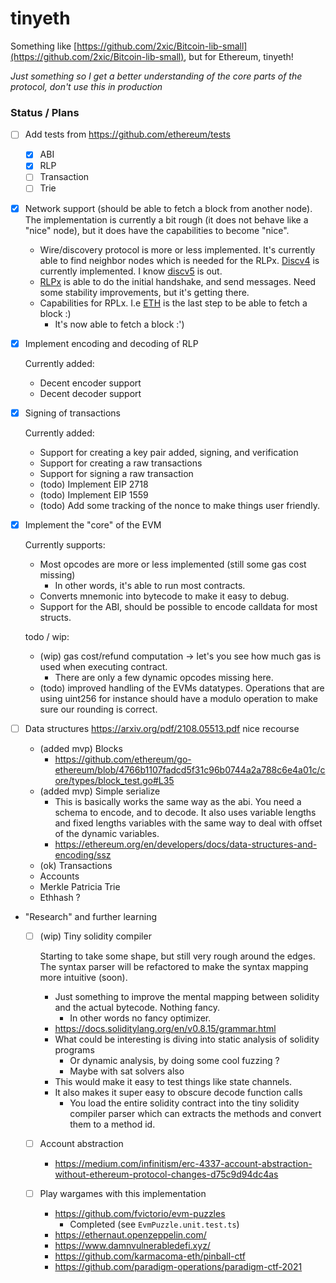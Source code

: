 # tinyeth

Something like [https://github.com/2xic/Bitcoin-lib-small](https://github.com/2xic/Bitcoin-lib-small), but for Ethereum, tinyeth!

_Just something so I get a better understanding of the core parts of the protocol, don't use this in production_

### Status / Plans
- [ ] Add tests from https://github.com/ethereum/tests
  - [x] ABI
  - [x] RLP
  - [ ] Transaction
  - [ ] Trie

- [x] Network support (should be able to fetch a block from another node). The implementation is currently a bit rough (it does not behave like a "nice" node), but it does have the capabilities to become "nice". 
  - Wire/discovery protocol is more or less implemented. It's currently able to find neighbor nodes which is needed for the RLPx. [Discv4](https://github.com/ethereum/devp2p/blob/master/discv4.md#wire-protocol) is currently implemented. I know [discv5](https://github.com/ethereum/devp2p/blob/master/discv5/discv5-theory.md) is out.
  - [RLPx](https://github.com/ethereum/devp2p/blob/master/rlpx.md) is able to do the initial handshake, and send messages. Need some stability improvements, but it's getting there.
  - Capabilities for RPLx. I.e [ETH](https://github.com/ethereum/devp2p/blob/master/caps/eth.md#eth62-2015) is the last step to be able to fetch a block :) 
    - It's now able to fetch a block :')

- [x] Implement encoding and decoding of RLP

  Currently added:
    - Decent encoder support
    - Decent decoder support

- [x] Signing of transactions

  Currently added:
    - Support for creating a key pair added, signing, and verification
    - Support for creating a raw transactions
    - Support for signing a raw transaction
    - (todo) Implement EIP 2718
    - (todo) Implement EIP 1559
    - (todo) Add some tracking of the nonce to make things user friendly.

- [x] Implement the "core" of the EVM

  Currently supports:
    - Most opcodes are more or less implemented (still some gas cost missing)
      - In other words, it's able to run most contracts.
    - Converts mnemonic into bytecode to make it easy to debug.
    - Support for the ABI, should be possible to encode calldata for most structs.

  todo / wip: 
    - (wip) gas cost/refund computation -> let's you see how much gas is used when executing contract.
        - There are only a few dynamic opcodes missing here.
    - (todo) improved handling of the EVMs datatypes. Operations that are using uint256 for instance should have a modulo operation to make sure our rounding is correct.

- [ ] Data structures
    https://arxiv.org/pdf/2108.05513.pdf nice recourse
    - (added mvp) Blocks
        - https://github.com/ethereum/go-ethereum/blob/4766b1107fadcd5f31c96b0744a2a788c6e4a01c/core/types/block_test.go#L35
    - (added mvp) Simple serialize
      - This is basically works the same way as the abi. You need a schema to encode, and to decode. It also uses variable lengths and fixed lengths variables with the same way to deal with offset of the dynamic variables.
      - https://ethereum.org/en/developers/docs/data-structures-and-encoding/ssz
    - (ok) Transactions
    - Accounts
    - Merkle Patricia Trie
    - Ethhash ? 

- "Research" and further learning
  - [ ] (wip) Tiny solidity compiler

      Starting to take some shape, but still very rough around the edges. The syntax parser will be refactored to make the syntax mapping more intuitive (soon).
      - Just something to improve the mental mapping between solidity and the actual bytecode. Nothing fancy.
          - In other words no fancy optimizer.
      - https://docs.soliditylang.org/en/v0.8.15/grammar.html
      - What could be interesting is diving into static analysis of solidity programs
        - Or dynamic analysis, by doing some cool fuzzing ? 
        - Maybe with sat solvers also
      - This would make it easy to test things like state channels.
      - It also makes it super easy to obscure decode function calls
        - You load the entire solidity contract into the tiny solidity compiler parser which can extracts the methods and convert them to a method id.

  - [ ] Account abstraction
    - https://medium.com/infinitism/erc-4337-account-abstraction-without-ethereum-protocol-changes-d75c9d94dc4as

  - [ ] Play wargames with this implementation
    - https://github.com/fvictorio/evm-puzzles
      - Completed (see `EvmPuzzle.unit.test.ts`)
    - https://ethernaut.openzeppelin.com/
    - https://www.damnvulnerabledefi.xyz/
    - https://github.com/karmacoma-eth/pinball-ctf
    - https://github.com/paradigm-operations/paradigm-ctf-2021

